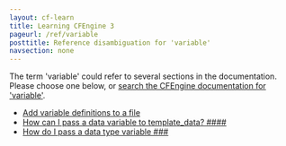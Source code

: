 ```yaml
---
layout: cf-learn
title: Learning CFEngine 3
pageurl: /ref/variable
posttitle: Reference disambiguation for 'variable'
navsection: none
---
```


The term 'variable' could refer to several sections in the documentation. Please choose one below, or
[search the CFEngine documentation for 'variable'](http://docs.cfengine.com/latest/search.html?q=variable).

- [Add variable definitions to a file](http://docs.cfengine.com/latest/examples-example-snippets-basic-file-directory.html#add-variable-definitions-to-a-file)
- [How can I pass a data variable to template_data? \#\#\#\#](http://docs.cfengine.com/latest/guide-faq.html#how-can-i-pass-a-data-variable-to-template_data?-####)
- [How do I pass a data type variable \#\#\#](http://docs.cfengine.com/latest/guide-faq.html#how-do-i-pass-a-data-type-variable-###)
